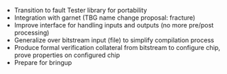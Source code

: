 * Transition to fault Tester library for portability
* Integration with garnet (TBG name change proposal: fracture)
* Improve interface for handling inputs and outputs (no more pre/post
  processing)
* Generalize over bitstream input (file) to simplify compilation process
* Produce formal verification collateral from bitstream to configure chip,
  prove properties on configured chip
* Prepare for bringup
